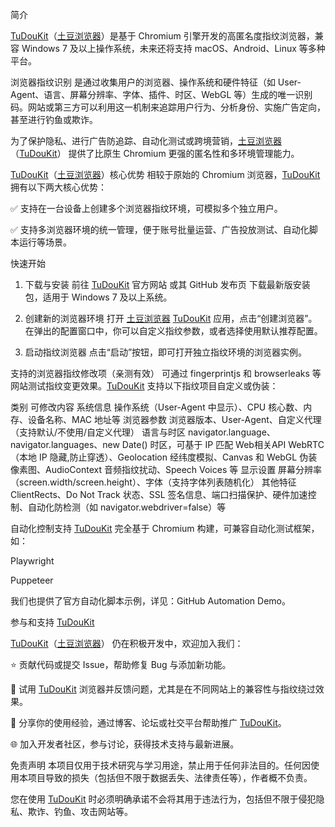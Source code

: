简介


 <a href="https://www.tudoukit.com">TuDouKit</a>（<a href="https://www.tudoukit.com">土豆浏览器</a>）是基于 Chromium 引擎开发的高匿名度指纹浏览器，兼容 Windows 7 及以上操作系统，未来还将支持 macOS、Android、Linux 等多种平台。

浏览器指纹识别 是通过收集用户的浏览器、操作系统和硬件特征（如 User-Agent、语言、屏幕分辨率、字体、插件、时区、WebGL 等）生成的唯一识别码。网站或第三方可以利用这一机制来追踪用户行为、分析身份、实施广告定向，甚至进行钓鱼或欺诈。

为了保护隐私、进行广告防追踪、自动化测试或跨境营销，<a href="https://www.tudoukit.com">土豆浏览器</a>（<a href="https://www.tudoukit.com">TuDouKit</a>） 提供了比原生 Chromium 更强的匿名性和多环境管理能力。

<a href="https://www.tudoukit.com">TuDouKit</a>（<a href="https://www.tudoukit.com">土豆浏览器</a>）核心优势
相较于原始的 Chromium 浏览器，<a href="https://www.tudoukit.com">TuDouKit</a> 拥有以下两大核心优势：

✅ 支持在一台设备上创建多个浏览器指纹环境，可模拟多个独立用户。

✅ 支持多浏览器环境的统一管理，便于账号批量运营、广告投放测试、自动化脚本运行等场景。

快速开始
1. 下载与安装
前往 <a href="https://www.tudoukit.com">TuDouKit</a> 官方网站 或其 GitHub 发布页 下载最新版安装包，适用于 Windows 7 及以上系统。

2. 创建新的浏览器环境
打开 <a href="https://www.tudoukit.com">土豆浏览器</a> <a href="https://www.tudoukit.com">TuDouKit</a> 应用，点击“创建浏览器”。
在弹出的配置窗口中，你可以自定义指纹参数，或者选择使用默认推荐配置。

3. 启动指纹浏览器
点击“启动”按钮，即可打开独立指纹环境的浏览器实例。

支持的浏览器指纹修改项（亲测有效）
可通过 fingerprintjs 和 browserleaks 等网站测试指纹变更效果。<a href="https://www.tudoukit.com">TuDouKit</a> 支持以下指纹项目自定义或伪装：

类别	可修改内容
系统信息	操作系统（User-Agent 中显示）、CPU 核心数、内存、设备名称、MAC 地址等
浏览器参数	浏览器版本、User-Agent、自定义代理（支持默认/不使用/自定义代理）
语言与时区	navigator.language、navigator.languages、new Date() 时区，可基于 IP 匹配
Web相关API	WebRTC（本地 IP 隐藏,防止穿透）、Geolocation 经纬度模拟、Canvas 和 WebGL 伪装像素图、AudioContext 音频指纹扰动、Speech Voices 等
显示设置	屏幕分辨率（screen.width/screen.height）、字体（支持字体列表随机化）
其他特征	ClientRects、Do Not Track 状态、SSL 签名信息、端口扫描保护、硬件加速控制、自动化防检测（如 navigator.webdriver=false）等

自动化控制支持
<a href="https://www.tudoukit.com">TuDouKit</a> 完全基于 Chromium 构建，可兼容自动化测试框架，如：

Playwright

Puppeteer

我们也提供了官方自动化脚本示例，详见：GitHub Automation Demo。

参与和支持 <a href="https://www.tudoukit.com">TuDouKit</a>


<a href="https://www.tudoukit.com">TuDouKit</a>（<a href="https://www.tudoukit.com">土豆浏览器</a>） 仍在积极开发中，欢迎加入我们：

⭐ 贡献代码或提交 Issue，帮助修复 Bug 与添加新功能。

🧪 试用 <a href="https://www.tudoukit.com">TuDouKit</a> 浏览器并反馈问题，尤其是在不同网站上的兼容性与指纹绕过效果。

💬 分享你的使用经验，通过博客、论坛或社交平台帮助推广 <a href="https://www.tudoukit.com">TuDouKit</a>。

🌐 加入开发者社区，参与讨论，获得技术支持与最新进展。

免责声明
本项目仅用于技术研究与学习用途，禁止用于任何非法目的。任何因使用本项目导致的损失（包括但不限于数据丢失、法律责任等），作者概不负责。

您在使用 <a href="https://www.tudoukit.com">TuDouKit</a> 时必须明确承诺不会将其用于违法行为，包括但不限于侵犯隐私、欺诈、钓鱼、攻击网站等。

